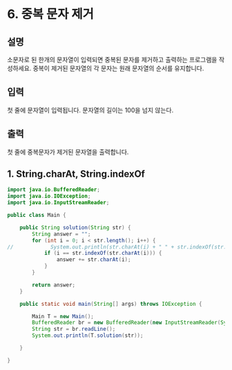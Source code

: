 # 6. 중복 문자 제거

## 설명

소문자로 된 한개의 문자열이 입력되면 중복된 문자를 제거하고 출력하는 프로그램을 작성하세요.
중복이 제거된 문자열의 각 문자는 원래 문자열의 순서를 유지합니다.

## 입력

첫 줄에 문자열이 입력됩니다. 문자열의 길이는 100을 넘지 않는다.

## 출력

첫 줄에 중복문자가 제거된 문자열을 출력합니다.

## 1. String.charAt, String.indexOf

```java
import java.io.BufferedReader;
import java.io.IOException;
import java.io.InputStreamReader;

public class Main {

    public String solution(String str) {
        String answer = "";
        for (int i = 0; i < str.length(); i++) {
//            System.out.println(str.charAt(i) + " " + str.indexOf(str.charAt(i)));
            if (i == str.indexOf(str.charAt(i))) {
                answer += str.charAt(i);
            }
        }

        return answer;
    }

    public static void main(String[] args) throws IOException {

        Main T = new Main();
        BufferedReader br = new BufferedReader(new InputStreamReader(System.in));
        String str = br.readLine();
        System.out.println(T.solution(str));

    }

}
```